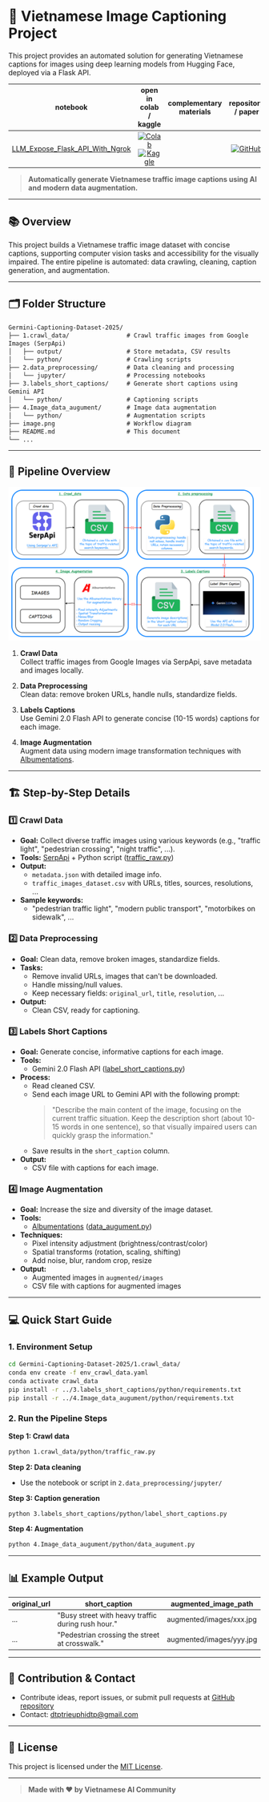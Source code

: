 # 🚦 Vietnamese Image Captioning Project

This project provides an automated solution for generating Vietnamese captions for images using deep learning models from Hugging Face, deployed via a Flask API.

|                                                      **notebook**                                                       |                                                                                                                                  **open in colab / kaggle**                                                                                                                                  | **complementary materials** |                                                  **repository / paper**                                                   |
| :---------------------------------------------------------------------------------------------------------------------: | :------------------------------------------------------------------------------------------------------------------------------------------------------------------------------------------------------------------------------------------------------------------------------------------: | :-------------------------: | :-----------------------------------------------------------------------------------------------------------------------: |
| [LLM_Expose_Flask_API_With_Ngrok](https://github.com/TrieuPhi/Huggingface-Captioning-Data/blob/main/LLM_Ngok_API.ipynb) | [![Colab](https://colab.research.google.com/assets/colab-badge.svg)](https://github.com/TrieuPhi/Huggingface-Captioning-Data/blob/main/LLM_Ngok_API.ipynb) [![Kaggle](https://kaggle.com/static/images/open-in-kaggle.svg)](https://www.kaggle.com/code/trieuphi/llm-ngrok-api-using-kaggle) |                             | [![GitHub](https://badges.aleen42.com/src/github.svg)](https://github.com/TrieuPhi/Huggingface-Captioning-Data/tree/main) |

> **Automatically generate Vietnamese traffic image captions using AI and modern data augmentation.**

---

## 📚 Overview

This project builds a Vietnamese traffic image dataset with concise captions, supporting computer vision tasks and accessibility for the visually impaired. The entire pipeline is automated: data crawling, cleaning, caption generation, and augmentation.

---

## 🗂️ Folder Structure

```
Germini-Captioning-Dataset-2025/
├── 1.crawl_data/                # Crawl traffic images from Google Images (SerpApi)
│   ├── output/                  # Store metadata, CSV results
│   └── python/                  # Crawling scripts
├── 2.data_preprocessing/        # Data cleaning and processing
│   └── jupyter/                 # Processing notebooks
├── 3.labels_short_captions/     # Generate short captions using Gemini API
│   └── python/                  # Captioning scripts
├── 4.Image_data_augument/       # Image data augmentation
│   └── python/                  # Augmentation scripts
├── image.png                    # Workflow diagram
├── README.md                    # This document
└── ...
```

---

## 🚀 Pipeline Overview

![Workflow](image.png)

1. **Crawl Data**  
   Collect traffic images from Google Images via SerpApi, save metadata and images locally.

2. **Data Preprocessing**  
   Clean data: remove broken URLs, handle nulls, standardize fields.

3. **Labels Captions**  
   Use Gemini 2.0 Flash API to generate concise (10-15 words) captions for each image.

4. **Image Augmentation**  
   Augment data using modern image transformation techniques with [Albumentations](https://albumentations.ai/).

---

## 🏗️ Step-by-Step Details

### 1️⃣ Crawl Data

- **Goal:** Collect diverse traffic images using various keywords (e.g., "traffic light", "pedestrian crossing", "night traffic", ...).
- **Tools:** [SerpApi](https://serpapi.com/) + Python script ([traffic_raw.py](1.crawl_data/python/traffic_raw.py))
- **Output:**
  - `metadata.json` with detailed image info.
  - `traffic_images_dataset.csv` with URLs, titles, sources, resolutions, ...
- **Sample keywords:**
  - "pedestrian traffic light", "modern public transport", "motorbikes on sidewalk", ...

### 2️⃣ Data Preprocessing

- **Goal:** Clean data, remove broken images, standardize fields.
- **Tasks:**
  - Remove invalid URLs, images that can't be downloaded.
  - Handle missing/null values.
  - Keep necessary fields: `original_url`, `title`, `resolution`, ...
- **Output:**
  - Clean CSV, ready for captioning.

### 3️⃣ Labels Short Captions

- **Goal:** Generate concise, informative captions for each image.
- **Tools:**
  - Gemini 2.0 Flash API ([label_short_captions.py](3.labels_short_captions/python/label_short_captions.py))
- **Process:**
  - Read cleaned CSV.
  - Send each image URL to Gemini API with the following prompt:
    > "Describe the main content of the image, focusing on the current traffic situation. Keep the description short (about 10-15 words in one sentence), so that visually impaired users can quickly grasp the information."
  - Save results in the `short_caption` column.
- **Output:**
  - CSV file with captions for each image.

### 4️⃣ Image Augmentation

- **Goal:** Increase the size and diversity of the image dataset.
- **Tools:**
  - [Albumentations](https://albumentations.ai/) ([data_augument.py](4.Image_data_augument/python/data_augument.py))
- **Techniques:**
  - Pixel intensity adjustment (brightness/contrast/color)
  - Spatial transforms (rotation, scaling, shifting)
  - Add noise, blur, random crop, resize
- **Output:**
  - Augmented images in `augmented/images`
  - CSV file with captions for augmented images

---

## 💻 Quick Start Guide

### 1. Environment Setup

```bash
cd Germini-Captioning-Dataset-2025/1.crawl_data/
conda env create -f env_crawl_data.yaml
conda activate crawl_data
pip install -r ../3.labels_short_captions/python/requirements.txt
pip install -r ../4.Image_data_augument/python/requirements.txt
```

### 2. Run the Pipeline Steps

**Step 1: Crawl data**

```bash
python 1.crawl_data/python/traffic_raw.py
```

**Step 2: Data cleaning**

- Use the notebook or script in `2.data_preprocessing/jupyter/`

**Step 3: Caption generation**

```bash
python 3.labels_short_captions/python/label_short_captions.py
```

**Step 4: Augmentation**

```bash
python 4.Image_data_augument/python/data_augument.py
```

---

## 📊 Example Output

| original_url | short_caption                                      | augmented_image_path     |
| ------------ | -------------------------------------------------- | ------------------------ |
| ...          | "Busy street with heavy traffic during rush hour." | augmented/images/xxx.jpg |
| ...          | "Pedestrian crossing the street at crosswalk."     | augmented/images/yyy.jpg |

---

## 📝 Contribution & Contact

- Contribute ideas, report issues, or submit pull requests at [GitHub repository](https://github.com/TrieuPhi/Germini-Captioning-Dataset-2025/tree/main)
- Contact: dtptrieuphidtp@gmail.com

---

## 📄 License

This project is licensed under the [MIT License](LICENSE).

---

> **Made with ❤️ by Vietnamese AI Community**
